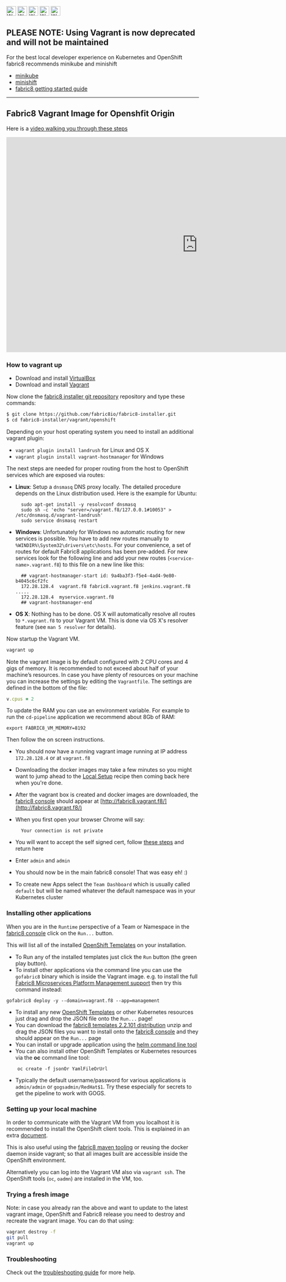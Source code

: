 <img src="https://cdn.rawgit.com/fabric8io/fabric8-installer/master/img/warning.png" alt="WARNING"
     width="25" height="25">
<img src="https://cdn.rawgit.com/fabric8io/fabric8-installer/master/img/warning.png" alt="WARNING"
     width="25" height="25">
<img src="https://cdn.rawgit.com/fabric8io/fabric8-installer/master/img/warning.png" alt="WARNING"
     width="25" height="25">
<img src="https://cdn.rawgit.com/fabric8io/fabric8-installer/master/img/warning.png" alt="WARNING"
     width="25" height="25">
<img src="https://cdn.rawgit.com/fabric8io/fabric8-installer/master/img/warning.png" alt="WARNING"
     width="25" height="25">

<h2>PLEASE NOTE: Using Vagrant is now deprecated and will not be maintained</h2>

For the best local developer experience on Kubernetes and OpenShift fabric8 recommends minikube and minishift
 - [minikube](https://github.com/kubernetes/minikube)
 - [minishift](https://github.com/jimmidyson/minishift)
 - [fabric8 getting started guide](http://fabric8.io/guide/getStarted/index.html#don-t-have-a-kubernetes-cluster-yet)

---

## Fabric8 Vagrant Image for Openshfit Origin

Here is a [video walking you through these steps](https://vimeo.com/134408216)

<div class="row">
  <p class="text-center">
      <iframe src="https://player.vimeo.com/video/134408216" width="1000" height="562" frameborder="0" webkitallowfullscreen mozallowfullscreen allowfullscreen></iframe>
  </p>
</div>


### How to vagrant up

* Download and install [VirtualBox](https://www.virtualbox.org/wiki/Downloads)
* Download and install [Vagrant](http://www.vagrantup.com/downloads.html)

Now clone the
[fabric8 installer git repository](https://github.com/fabric8io/fabric8-installer)
repository and type these commands:

```sh
$ git clone https://github.com/fabric8io/fabric8-installer.git
$ cd fabric8-installer/vagrant/openshift
```

Depending on your host operating system you need to install an
additional vagrant plugin:

* `vagrant plugin install landrush` for Linux and OS X
* `vagrant plugin install vagrant-hostmanager` for Windows

The next steps are needed for proper routing from the host to
OpenShift services which are exposed via routes:

* **Linux**: Setup a `dnsmasq` DNS proxy locally. The detailed
  procedure depends on the Linux distribution used.  Here is the
  example for Ubuntu:

        sudo apt-get install -y resolvconf dnsmasq
        sudo sh -c 'echo "server=/vagrant.f8/127.0.0.1#10053" > /etc/dnsmasq.d/vagrant-landrush'
        sudo service dnsmasq restart

* **Windows**: Unfortunately for Windows no automatic routing for new
  services is possible. You have to add new routes manually to
  `%WINDIR%\System32\drivers\etc\hosts`. For your convenience, a set
  of routes for default Fabric8 applications has been pre-added. For
  new services look for the following line and add your new routes
  (`<service-name>.vagrant.f8`) to this file on a new line like this:

        ## vagrant-hostmanager-start id: 9a4ba3f3-f5e4-4ad4-9e80-b4045c6cf2fc
        172.28.128.4  vagrant.f8 fabric8.vagrant.f8 jenkins.vagrant.f8 .....
        172.28.128.4  myservice.vagrant.f8
        ## vagrant-hostmanager-end

* **OS X**: Nothing has to be done. OS X will automatically resolve
  all routes to `*.vagrant.f8` to your Vagrant VM. This is done via OS
  X's resolver feature (see `man 5 resolver` for details).

Now startup the Vagrant VM.

```sh
vagrant up
```

Note the vagrant image is by default configured with 2 CPU cores and
4 gigs of memory. It is recommended to not exceed about half of your
machine’s resources. In case you have plenty of resources on your
machine you can increase the settings by editing the
`Vagrantfile`. The settings are defined in the bottom of the file:

```ruby
v.cpus = 2
```

To update the RAM you can use an environment variable. For example to run the `cd-pipeline` application we recommend about 8Gb of RAM:

```
export FABRIC8_VM_MEMORY=8192
```

Then follow the on screen instructions.

* You should now have a running vagrant image running at IP address
  `172.28.128.4` or at `vagrant.f8`
* Downloading the docker images may take a few minutes so you might
  want to jump ahead to the [Local Setup](local.html) recipe then
  coming back here when you're done.
* After the vagrant box is created and docker images are downloaded,
  the [fabric8 console](../console.html) should appear at
  [http://fabric8.vagrant.f8/](http://fabric8.vagrant.f8/)
* When you first open your browser Chrome will say:

        Your connection is not private

* You will want to accept the self signed cert, follow
  [these steps](./browserCertificates.html) and return here
* Enter `admin` and `admin`
* You should now be in the main fabric8 console! That was easy eh! :)
* To create new Apps select the `Team Dashboard` which is usually called `default` but will be named whatever the default namespace was in your Kubernetes cluster


### Installing other applications

When you are in the `Runtime` perspective of a Team or Namespace in the
[fabric8 console](http://fabric8.io/guide/console.html) click on the
`Run...` button.

This will list all of the installed [OpenShift Templates](http://docs.openshift.org/latest/dev_guide/templates.html)
on your installation.

* To Run any of the installed templates just click the `Run` button
  (the green play button).
 * To install other applications via the command line you can use the `gofabric8` binary which is inside the Vagrant image. e.g. to install the full [Fabric8 Microservices Platform Management support](../management.html) then try this command instead:

 ```
 gofabric8 deploy -y --domain=vagrant.f8 --app=management
 ```

* To install any new
  [OpenShift Templates](http://docs.openshift.org/latest/dev_guide/templates.html)
  or other Kubernetes resources just drag and drop the JSON file onto
  the `Run...` page!
* You can download the
  [fabric8 templates 2.2.101 distribution](http://repo1.maven.org/maven2/io/fabric8/devops/distro/distro/2.2.101/distro-2.2.101-templates.zip)
  unzip and drag the JSON files you want to install onto the
  [fabric8 console](http://fabric8.io/guide/console.html) and they
  should appear on the `Run...` page
* You can install or upgrade application using the [helm command line tool](http://fabric8.io/guide/helm.html)     
* You can also install other OpenShift Templates or Kubernetes
  resources via the **oc** command line tool:
```
    oc create -f jsonOr YamlFileOrUrl
```
 * Typically the default username/password for various applications is `admin/admin` or `gogsadmin/RedHat$1`.  Try these especially for  secrets to get the pipeline to work with GOGS.

### Setting up your local machine

In order to communicate with the Vagrant VM from you localhost it is
recommended to install the OpenShift client
tools. This is explained in an extra [document](local.html).

This is also useful using the
[fabric8 maven tooling](../mavenPlugin.html) or reusing the docker
daemon inside vagrant; so that all images built are accessible inside
the OpenShift environment.

Alternatively you can log into the Vagrant VM also via `vagrant
ssh`. The OpenShift tools (`oc`, `oadmn`) are installed in the VM,
too.

### Trying a fresh image

Note: in case you already ran the above and want to update to the
latest vagrant image, OpenShift and Fabric8 release you need to
destroy and recreate the vagrant image.  You can do that using:

```sh
vagrant destroy -f
git pull
vagrant up
```

### Troubleshooting

Check out the [troubleshooting guide](troubleshooting.html) for more help.
